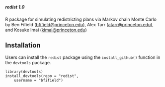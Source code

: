 ##### redist 1.0
R package for simulating redistricting plans via Markov chain Monte
Carlo by Ben Fifield ([bfifield@princeton.edu](bfifield@princeton.edu)),
Alex Tarr ([atarr@princeton.edu](atarr@princeton.edu)), and Kosuke Imai
([kimai@princeton.edu](kimai@princeton.edu))

## Installation
Users can install the `redist` package using the `install_github()`
function in the `devtools` package.

```
library(devtools)
install_devtools(repo = "redist",
	username = "bfifield")
```
